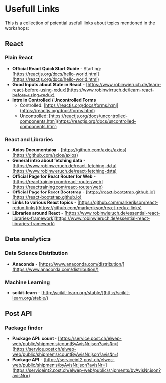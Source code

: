 # Usefull Links

This is a collection of potential usefull links about topics mentioned in the workshops:

## React

### Plain React
* **Official React Quick Start Guide** - Starting: [https://reactjs.org/docs/hello-world.html](https://reactjs.org/docs/hello-world.html)
* **Good Inputs about State in React** - [https://www.robinwieruch.de/learn-react-before-using-redux](https://www.robinwieruch.de/learn-react-before-using-redux)
* **Intro in Controlled / Uncontrolled Forms**
  * Controlled: [https://reactjs.org/docs/forms.html](https://reactjs.org/docs/forms.html)
  * Uncontrolled: [https://reactjs.org/docs/uncontrolled-components.html](https://reactjs.org/docs/uncontrolled-components.html)
 
### React and Libraries  
* **Axios Documentaion** - [https://github.com/axios/axios](https://github.com/axios/axios)
* **General intro about fetching data** - [https://www.robinwieruch.de/react-fetching-data](https://www.robinwieruch.de/react-fetching-data)
* **Official Page for React Router for Web** - [https://reacttraining.com/react-router/web](https://reacttraining.com/react-router/web)
* **Official Page for React Bootstrap** - [https://react-bootstrap.github.io](https://react-bootstrap.github.io)
* **Links to various React topics** - [https://github.com/markerikson/react-redux-links](https://github.com/markerikson/react-redux-links)
* **Libraries around React** - [https://www.robinwieruch.de/essential-react-libraries-framework](https://www.robinwieruch.de/essential-react-libraries-framework)

## Data analytics

### Data Science Distribution

* **Anaconda** - [https://www.anaconda.com/distribution/](https://www.anaconda.com/distribution/)

### Machine Learning

* **scikit-learn** - [http://scikit-learn.org/stable/](http://scikit-learn.org/stable/)


## Post API

### Package finder

* **Package API: count** - [https://service.post.ch/elwep-web/public/shipments/countByAvisNr.json?avisNr=<INSERT AVIS NUMBER>](https://service.post.ch/elwep-web/public/shipments/countByAvisNr.json?avisNr=<INSERT AVIS NUMBER>)
* **Package API** - [https://serviceint2.post.ch/elwep-web/public/shipments/byAvisNr.json?avisNr=<INSERT AVIS NUMBER>](https://serviceint2.post.ch/elwep-web/public/shipments/byAvisNr.json?avisNr=<INSERT AVIS NUMBER>)
